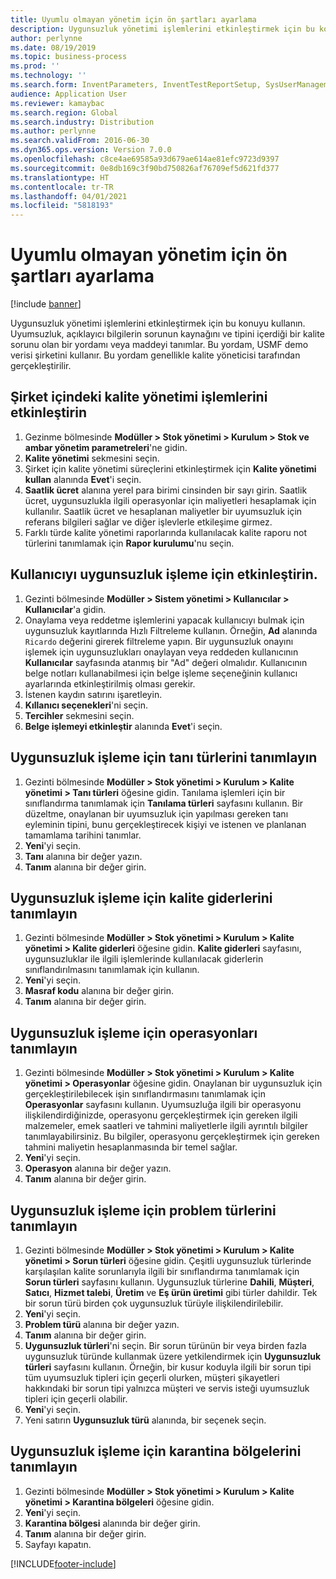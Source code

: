 ```yaml
---
title: Uyumlu olmayan yönetim için ön şartları ayarlama
description: Uygunsuzluk yönetimi işlemlerini etkinleştirmek için bu konuyu kullanın.
author: perlynne
ms.date: 08/19/2019
ms.topic: business-process
ms.prod: ''
ms.technology: ''
ms.search.form: InventParameters, InventTestReportSetup, SysUserManagement, SysUserSetup, InventTestDiagnosticType, InventTestMiscCharges, InventTestOperation, InventProblemType, InventProblemTypeSetup, InventQuarantineZone
audience: Application User
ms.reviewer: kamaybac
ms.search.region: Global
ms.search.industry: Distribution
ms.author: perlynne
ms.search.validFrom: 2016-06-30
ms.dyn365.ops.version: Version 7.0.0
ms.openlocfilehash: c8ce4ae69585a93d679ae614ae81efc9723d9397
ms.sourcegitcommit: 0e8db169c3f90bd750826af76709ef5d621fd377
ms.translationtype: HT
ms.contentlocale: tr-TR
ms.lasthandoff: 04/01/2021
ms.locfileid: "5818193"
---
```

# <a name="set-up-prerequisites-for-nonconformance-management"></a>Uyumlu olmayan yönetim için ön şartları ayarlama

[!include [banner](../../includes/banner.md)]

Uygunsuzluk yönetimi işlemlerini etkinleştirmek için bu konuyu kullanın. Uyumsuzluk, açıklayıcı bilgilerin sorunun kaynağını ve tipini içerdiği bir kalite sorunu olan bir yordamı veya maddeyi tanımlar. Bu yordam, USMF demo verisi şirketini kullanır. Bu yordam genellikle kalite yöneticisi tarafından gerçekleştirilir.


## <a name="enable-quality-management-processes-within-the-company"></a>Şirket içindeki kalite yönetimi işlemlerini etkinleştirin
1. Gezinme bölmesinde **Modüller > Stok yönetimi > Kurulum > Stok ve ambar yönetim parametreleri**'ne gidin.
2. **Kalite yönetimi** sekmesini seçin.
3. Şirket için kalite yönetimi süreçlerini etkinleştirmek için **Kalite yönetimi kullan**  alanında **Evet**'i seçin. 
4. **Saatlik ücret** alanına yerel para birimi cinsinden bir sayı girin. Saatlik ücret, uygunsuzlukla ilgili operasyonlar için maliyetleri hesaplamak için kullanılır. Saatlik ücret ve hesaplanan maliyetler bir uyumsuzluk için referans bilgileri sağlar ve diğer işlevlerle etkileşime girmez.  
5. Farklı türde kalite yönetimi raporlarında kullanılacak kalite raporu not türlerini tanımlamak için **Rapor kurulumu**'nu seçin.

## <a name="enable-user-for-nonconformance-processing"></a>Kullanıcıyı uygunsuzluk işleme için etkinleştirin.
1. Gezinti bölmesinde **Modüller > Sistem yönetimi > Kullanıcılar > Kullanıcılar**'a gidin. 
2. Onaylama veya reddetme işlemlerini yapacak kullanıcıyı bulmak için uygunsuzluk kayıtlarında Hızlı Filtreleme kullanın. Örneğin, **Ad** alanında `Ricardo` değerini girerek filtreleme yapın. Bir uygunsuzluk onayını işlemek için uygunsuzlukları onaylayan veya reddeden kullanıcının **Kullanıcılar** sayfasında atanmış bir "Ad" değeri olmalıdır. Kullanıcının belge notları kullanabilmesi için belge işleme seçeneğinin kullanıcı ayarlarında etkinleştirilmiş olması gerekir.  
3. İstenen kaydın satırını işaretleyin.
4. **Kıllanıcı seçenekleri**'ni seçin.
5. **Tercihler** sekmesini seçin.
6. **Belge işlemeyi etkinleştir** alanında **Evet**'i seçin.

## <a name="define-diagnostic-types-for-nonconformance-processing"></a>Uygunsuzluk işleme için tanı türlerini tanımlayın
1. Gezinti bölmesinde **Modüller > Stok yönetimi > Kurulum > Kalite yönetimi > Tanı türleri** öğesine gidin. Tanılama işlemleri için bir sınıflandırma tanımlamak için **Tanılama türleri** sayfasını kullanın. Bir düzeltme, onaylanan bir uyumsuzluk için yapılması gereken tanı eyleminin tipini, bunu gerçekleştirecek kişiyi ve istenen ve planlanan tamamlama tarihini tanımlar.  
2. **Yeni**'yi seçin.
3. **Tanı** alanına bir değer yazın.
4. **Tanım** alanına bir değer girin.

## <a name="define-quality-charges-for-nonconformance-processing"></a>Uygunsuzluk işleme için kalite giderlerini tanımlayın
1. Gezinti bölmesinde **Modüller > Stok yönetimi > Kurulum > Kalite yönetimi > Kalite giderleri** öğesine gidin. **Kalite giderleri** sayfasını, uygunsuzluklar ile ilgili işlemlerinde kullanılacak giderlerin sınıflandırılmasını tanımlamak için kullanın.  
2. **Yeni**'yi seçin.
3. **Masraf kodu** alanına bir değer girin.
4. **Tanım** alanına bir değer girin.

## <a name="define-the-operations-for-nonconformance-processing"></a>Uygunsuzluk işleme için operasyonları tanımlayın
1. Gezinti bölmesinde **Modüller > Stok yönetimi > Kurulum > Kalite yönetimi > Operasyonlar** öğesine gidin. Onaylanan bir uygunsuzluk için gerçekleştirilebilecek işin sınıflandırmasını tanımlamak için **Operasyonlar** sayfasını kullanın. Uyumsuzluğa ilgili bir operasyonu ilişkilendirdiğinizde, operasyonu gerçekleştirmek için gereken ilgili malzemeler, emek saatleri ve tahmini maliyetlerle ilgili ayrıntılı bilgiler tanımlayabilirsiniz. Bu bilgiler, operasyonu gerçekleştirmek için gereken tahmini maliyetin hesaplanmasında bir temel sağlar.  
2. **Yeni**'yi seçin.
3. **Operasyon** alanına bir değer yazın.
4. **Tanım** alanına bir değer girin.

## <a name="define-problem-types-for-nonconformance-processing"></a>Uygunsuzluk işleme için problem türlerini tanımlayın
1. Gezinti bölmesinde **Modüller > Stok yönetimi > Kurulum > Kalite yönetimi > Sorun türleri** öğesine gidin. Çeşitli uygunsuzluk türlerinde karşılaşılan kalite sorunlarıyla ilgili bir sınıflandırma tanımlamak için **Sorun türleri** sayfasını kullanın. Uygunsuzluk türlerine **Dahili**, **Müşteri**, **Satıcı**, **Hizmet talebi**, **Üretim** ve **Eş ürün üretimi** gibi türler dahildir. Tek bir sorun türü birden çok uygunsuzluk türüyle ilişkilendirilebilir.  
2. **Yeni**'yi seçin.
3. **Problem türü** alanına bir değer yazın.
4. **Tanım** alanına bir değer girin.
5. **Uygunsuzluk türleri**'ni seçin. Bir sorun türünün bir veya birden fazla uygunsuzluk türünde kullanmak üzere yetkilendirmek için **Uygunsuzluk türleri** sayfasını kullanın. Örneğin, bir kusur koduyla ilgili bir sorun tipi tüm uyumsuzluk tipleri için geçerli olurken, müşteri şikayetleri hakkındaki bir sorun tipi yalnızca müşteri ve servis isteği uyumsuzluk tipleri için geçerli olabilir.  
6. **Yeni**'yi seçin.
7. Yeni satırın **Uygunsuzluk türü** alanında, bir seçenek seçin.

## <a name="define-quarantine-zones-for-nonconformance-processing"></a>Uygunsuzluk işleme için karantina bölgelerini tanımlayın
1. Gezinti bölmesinde **Modüller > Stok yönetimi > Kurulum > Kalite yönetimi > Karantina bölgeleri** öğesine gidin.
2. **Yeni**'yi seçin.
3. **Karantina bölgesi** alanında bir değer girin.
4. **Tanım** alanına bir değer girin.
5. Sayfayı kapatın.



[!INCLUDE[footer-include](../../../includes/footer-banner.md)]